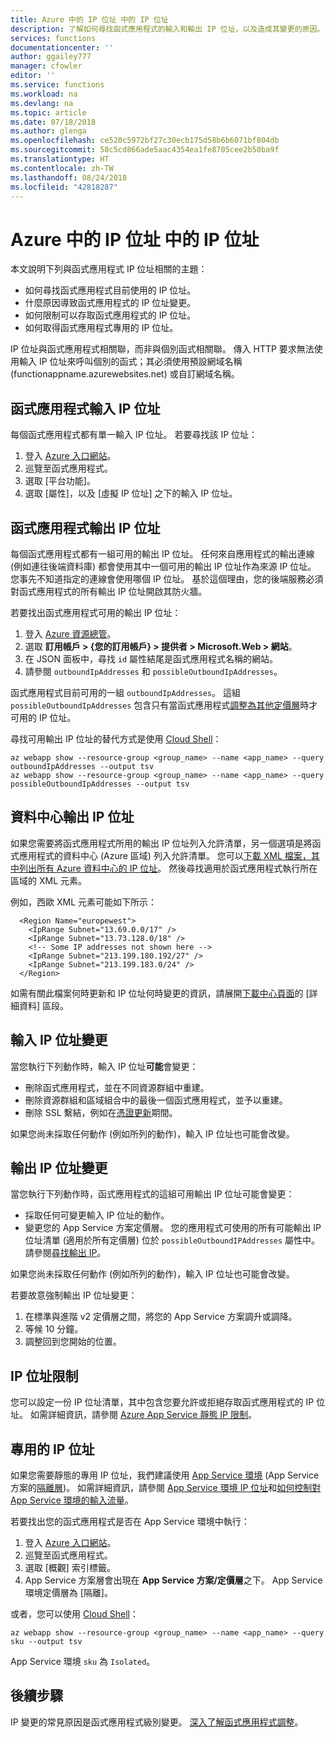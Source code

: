 ```yaml
---
title: Azure 中的 IP 位址 中的 IP 位址
description: 了解如何尋找函式應用程式的輸入和輸出 IP 位址，以及造成其變更的原因。
services: functions
documentationcenter: ''
author: ggailey777
manager: cfowler
editor: ''
ms.service: functions
ms.workload: na
ms.devlang: na
ms.topic: article
ms.date: 07/18/2018
ms.author: glenga
ms.openlocfilehash: ce520c5972bf27c30ecb175d58b6b6071bf804db
ms.sourcegitcommit: 58c5cd866ade5aac4354ea1fe8705cee2b50ba9f
ms.translationtype: HT
ms.contentlocale: zh-TW
ms.lasthandoff: 08/24/2018
ms.locfileid: "42818287"
---
```

# <a name="ip-addresses-in-azure-functions"></a>Azure 中的 IP 位址 中的 IP 位址

本文說明下列與函式應用程式 IP 位址相關的主題：

* 如何尋找函式應用程式目前使用的 IP 位址。
* 什麼原因導致函式應用程式的 IP 位址變更。
* 如何限制可以存取函式應用程式的 IP 位址。
* 如何取得函式應用程式專用的 IP 位址。

IP 位址與函式應用程式相關聯，而非與個別函式相關聯。 傳入 HTTP 要求無法使用輸入 IP 位址來呼叫個別的函式；其必須使用預設網域名稱 (functionappname.azurewebsites.net) 或自訂網域名稱。

## <a name="function-app-inbound-ip-address"></a>函式應用程式輸入 IP 位址

每個函式應用程式都有單一輸入 IP 位址。 若要尋找該 IP 位址：

1. 登入 [Azure 入口網站](https://portal.azure.com)。
2. 巡覽至函式應用程式。
3. 選取 [平台功能]。
4. 選取 [屬性]，以及 [虛擬 IP 位址] 之下的輸入 IP 位址。

## <a name="find-outbound-ip-addresses"></a>函式應用程式輸出 IP 位址

每個函式應用程式都有一組可用的輸出 IP 位址。 任何來自應用程式的輸出連線 (例如連往後端資料庫) 都會使用其中一個可用的輸出 IP 位址作為來源 IP 位址。 您事先不知道指定的連線會使用哪個 IP 位址。 基於這個理由，您的後端服務必須對函式應用程式的所有輸出 IP 位址開啟其防火牆。

若要找出函式應用程式可用的輸出 IP 位址：

1. 登入 [Azure 資源總管](https://resources.azure.com)。
2. 選取 **訂用帳戶 > {您的訂用帳戶} > 提供者 > Microsoft.Web > 網站**。
3. 在 JSON 面板中，尋找 `id` 屬性結尾是函式應用程式名稱的網站。
4. 請參閱 `outboundIpAddresses` 和 `possibleOutboundIpAddresses`。 

函式應用程式目前可用的一組 `outboundIpAddresses`。 這組 `possibleOutboundIpAddresses` 包含只有當函式應用程式[調整為其他定價層](#outbound-ip-address-changes)時才可用的 IP 位址。

尋找可用輸出 IP 位址的替代方式是使用 [Cloud Shell](../cloud-shell/quickstart.md)：

```azurecli-interactive
az webapp show --resource-group <group_name> --name <app_name> --query outboundIpAddresses --output tsv
az webapp show --resource-group <group_name> --name <app_name> --query possibleOutboundIpAddresses --output tsv
```

## <a name="data-center-outbound-ip-addresses"></a>資料中心輸出 IP 位址

如果您需要將函式應用程式所用的輸出 IP 位址列入允許清單，另一個選項是將函式應用程式的資料中心 (Azure 區域) 列入允許清單。 您可以[下載 XML 檔案，其中列出所有 Azure 資料中心的 IP 位址](https://www.microsoft.com/en-us/download/details.aspx?id=41653)。 然後尋找適用於函式應用程式執行所在區域的 XML 元素。

例如，西歐 XML 元素可能如下所示：

```
  <Region Name="europewest">
    <IpRange Subnet="13.69.0.0/17" />
    <IpRange Subnet="13.73.128.0/18" />
    <!-- Some IP addresses not shown here -->
    <IpRange Subnet="213.199.180.192/27" />
    <IpRange Subnet="213.199.183.0/24" />
  </Region>
```

 如需有關此檔案何時更新和 IP 位址何時變更的資訊，請展開[下載中心頁面](https://www.microsoft.com/en-us/download/details.aspx?id=41653)的 [詳細資料] 區段。

## <a name="inbound-ip-address-changes"></a>輸入 IP 位址變更

 當您執行下列動作時，輸入 IP 位址**可能**會變更：

- 刪除函式應用程式，並在不同資源群組中重建。
- 刪除資源群組和區域組合中的最後一個函式應用程式，並予以重建。
- 刪除 SSL 繫結，例如在[憑證更新](../app-service/app-service-web-tutorial-custom-ssl.md#renew-certificates)期間。

如果您尚未採取任何動作 (例如所列的動作)，輸入 IP 位址也可能會改變。

## <a name="outbound-ip-address-changes"></a>輸出 IP 位址變更

當您執行下列動作時，函式應用程式的這組可用輸出 IP 位址可能會變更：

* 採取任何可變更輸入 IP 位址的動作。
* 變更您的 App Service 方案定價層。 您的應用程式可使用的所有可能輸出 IP 位址清單 (適用於所有定價層) 位於 `possibleOutboundIPAddresses` 屬性中。 請參閱[尋找輸出 IP](#find-outbound-ip-addresses)。

如果您尚未採取任何動作 (例如所列的動作)，輸入 IP 位址也可能會改變。

若要故意強制輸出 IP 位址變更：

1. 在標準與進階 v2 定價層之間，將您的 App Service 方案調升或調降。
2. 等候 10 分鐘。
3. 調整回到您開始的位置。

## <a name="ip-address-restrictions"></a>IP 位址限制

您可以設定一份 IP 位址清單，其中包含您要允許或拒絕存取函式應用程式的 IP 位址。 如需詳細資訊，請參閱 [Azure App Service 靜態 IP 限制](../app-service/app-service-ip-restrictions.md)。

## <a name="dedicated-ip-addresses"></a>專用的 IP 位址

如果您需要靜態的專用 IP 位址，我們建議使用 [App Service 環境](../app-service/environment/intro.md) (App Service 方案的[隔離層](https://azure.microsoft.com/pricing/details/app-service/))。 如需詳細資訊，請參閱 [App Service 環境 IP 位址](../app-service/environment/network-info.md#ase-ip-addresses)和[如何控制對 App Service 環境的輸入流量](../app-service/environment/app-service-app-service-environment-control-inbound-traffic.md)。

若要找出您的函式應用程式是否在 App Service 環境中執行：

1. 登入 [Azure 入口網站](https://portal.azure.com)。
2. 巡覽至函式應用程式。
3. 選取 [概觀] 索引標籤。
4. App Service 方案層會出現在 **App Service 方案/定價層**之下。 App Service 環境定價層為 [隔離]。
 
或者，您可以使用 [Cloud Shell](../cloud-shell/quickstart.md)：

```azurecli-interactive
az webapp show --resource-group <group_name> --name <app_name> --query sku --output tsv
```

App Service 環境 `sku` 為 `Isolated`。

## <a name="next-steps"></a>後續步驟

IP 變更的常見原因是函式應用程式級別變更。 [深入了解函式應用程式調整](functions-scale.md)。
